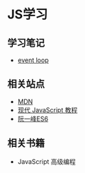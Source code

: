 # JS学习

## 学习笔记
- [event loop](./event_loop.md)

## 相关站点

- [MDN](https://developer.mozilla.org/zh-CN/docs/Web/JavaScript)
- [现代 JavaScript 教程](https://zh.javascript.info/)
- [阮一峰ES6](https://es6.ruanyifeng.com/)

## 相关书籍

- JavaScript 高级编程